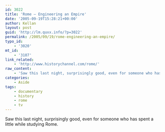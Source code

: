 ```yaml
---
id: 3022
title: 'Rome – Engineering an Empire'
date: '2005-09-19T15:28:21+00:00'
author: Kellan
layout: post
guid: 'http://lm.quxx.info/?p=3022'
permalink: /2005/09/19/rome-engineering-an-empire/
typo_id:
    - '3020'
mt_id:
    - '3107'
link_related:
    - 'http://www.historychannel.com/rome/'
raw_content:
    - 'Saw this last night, surprisingly good, even for someone who has spent a little while studying Rome.'
categories:
    - Aside
tags:
    - documentary
    - history
    - rome
    - tv
---
```


Saw this last night, surprisingly good, even for someone who has spent a little while studying Rome.